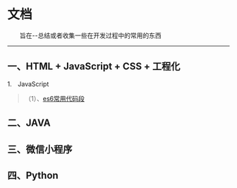 # 文档

&emsp;&emsp;旨在--总结或者收集一些在开发过程中的常用的东西

---

## 一、HTML + JavaScript + CSS + 工程化

1.&emsp;JavaScript
>（1）、[es6常用代码段](https://github.com/Chalarangelo/30-seconds-of-code)

## 二、JAVA


## 三、微信小程序


## 四、Python





